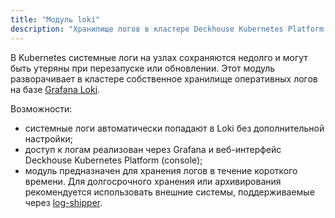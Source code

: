 ```yaml
---
title: "Модуль loki"
description: "Хранилище логов в кластере Deckhouse Kubernetes Platform на базе Grafana Loki."
---
```


В Kubernetes системные логи на узлах сохраняются недолго и могут быть утеряны при перезапуске или обновлении. Этот модуль разворачивает в кластере собственное хранилище оперативных логов на базе [Grafana Loki](https://grafana.com/oss/loki/).

Возможности:

- системные логи автоматически попадают в Loki без дополнительной настройки;
- доступ к логам реализован через Grafana и веб-интерфейс Deckhouse Kubernetes Platform (console);
- модуль предназначен для хранения логов в течение короткого времени. Для долгосрочного хранения или архивирования рекомендуется использовать внешние системы, поддерживаемые через [log-shipper](../log-shipper/).
